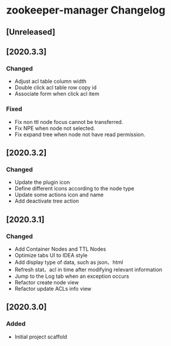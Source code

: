 <!-- Keep a Changelog guide -> https://keepachangelog.com -->

# zookeeper-manager Changelog

## [Unreleased]

## [2020.3.3]

### Changed

- Adjust acl table column width
- Double click acl table row copy id
- Associate form when click acl item

### Fixed

- Fix non ttl node focus cannot be transferred.
- Fix NPE when node not selected.
- Fix expand tree when node not have read permission.

## [2020.3.2]

### Changed

- Update the plugin icon
- Define different icons according to the node type
- Update some actions icon and name
- Add deactivate tree action

## [2020.3.1]

### Changed

- Add Container Nodes and TTL Nodes
- Optimize tabs UI to IDEA style
- Add display type of data, such as json、html
- Refresh stat、acl in time after modifying relevant information
- Jump to the Log tab when an exception occurs
- Refactor create node view
- Refactor update ACLs info view

## [2020.3.0]

### Added

- Initial project scaffold
